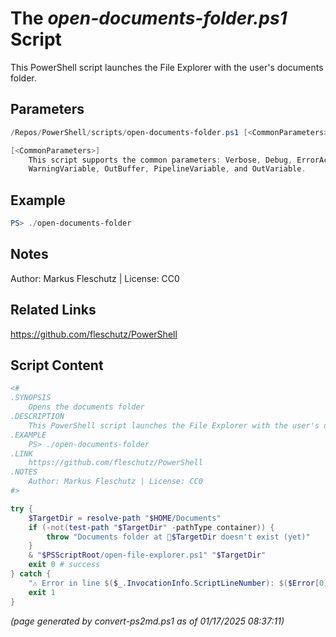 The *open-documents-folder.ps1* Script
===========================

This PowerShell script launches the File Explorer with the user's documents folder.

Parameters
----------
```powershell
/Repos/PowerShell/scripts/open-documents-folder.ps1 [<CommonParameters>]

[<CommonParameters>]
    This script supports the common parameters: Verbose, Debug, ErrorAction, ErrorVariable, WarningAction, 
    WarningVariable, OutBuffer, PipelineVariable, and OutVariable.
```

Example
-------
```powershell
PS> ./open-documents-folder

```

Notes
-----
Author: Markus Fleschutz | License: CC0

Related Links
-------------
https://github.com/fleschutz/PowerShell

Script Content
--------------
```powershell
<#
.SYNOPSIS
	Opens the documents folder
.DESCRIPTION
	This PowerShell script launches the File Explorer with the user's documents folder.
.EXAMPLE
	PS> ./open-documents-folder
.LINK
	https://github.com/fleschutz/PowerShell
.NOTES
	Author: Markus Fleschutz | License: CC0
#>

try {
	$TargetDir = resolve-path "$HOME/Documents"
	if (-not(test-path "$TargetDir" -pathType container)) {
		throw "Documents folder at 📂$TargetDir doesn't exist (yet)"
	}
	& "$PSScriptRoot/open-file-explorer.ps1" "$TargetDir"
	exit 0 # success
} catch {
	"⚠️ Error in line $($_.InvocationInfo.ScriptLineNumber): $($Error[0])"
	exit 1
}
```

*(page generated by convert-ps2md.ps1 as of 01/17/2025 08:37:11)*
